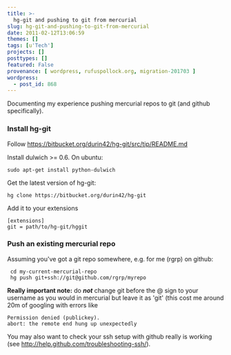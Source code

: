 ```yaml
---
title: >-
  hg-git and pushing to git from mercurial
slug: hg-git-and-pushing-to-git-from-mercurial
date: 2011-02-12T13:06:59
themes: []
tags: [u'Tech']
projects: []
posttypes: []
featured: False
provenance: [ wordpress, rufuspollock.org, migration-201703 ]
wordpress:
  - post_id: 868
---
```


Documenting my experience pushing mercurial repos to git (and github specifically).

### Install hg-git

Follow <https://bitbucket.org/durin42/hg-git/src/tip/README.md>

Install dulwich >= 0.6. On ubuntu:

    sudo apt-get install python-dulwich

Get the latest version of hg-git:

    hg clone https://bitbucket.org/durin42/hg-git

Add it to your extensions

    [extensions]
    git = path/to/hg-git/hggit

### Push an existing mercurial repo

Assuming you've got a git repo somewhere, e.g. for me (rgrp) on github:

     cd my-current-mercurial-repo
     hg push git+ssh://git@github.com/rgrp/myrepo

**Really important note:** do ***not*** change git before the @ sign to your username as you would in mercurial but leave it as 'git' (this cost me around 20m of googling with errors like

    Permission denied (publickey).
    abort: the remote end hung up unexpectedly

You may also want to check your ssh setup with github really is working (see <http://help.github.com/troubleshooting-ssh/>).

